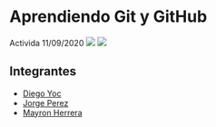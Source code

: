 # Aprendiendo Git y GitHub
Activida 11/09/2020
<img src="imagenes/LogoEFPEM.png">
![](imagenes/LogoEFPEM.png)

## Integrantes
* [Diego Yoc](/diegoyoc.html)
* [Jorge Perez](/jorgeperez.html/)
* [Mayron Herrera](/myronherrera.html/)



